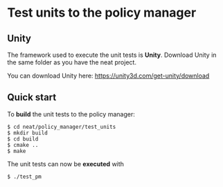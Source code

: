 # Test units to the policy manager

## Unity

The framework used to execute the unit tests is **Unity**. Download Unity in the same folder as you have the neat project.

You can download Unity here:  https://unity3d.com/get-unity/download


## Quick start

To **build** the unit tests to the policy manager:

```
$ cd neat/policy_manager/test_units
$ mkdir build
$ cd build
$ cmake ..
$ make
```

The unit tests can now be **executed** with

```
$ ./test_pm
```
